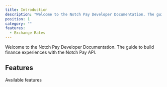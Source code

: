 ```yaml
---
title: Introduction
description: "Welcome to the Notch Pay Developer Documentation. The guide to build finance experiences with the Notch Pay API."
position: 1
category: ""
features:
  - Exchange Rates
---
```


Welcome to the Notch Pay Developer Documentation. The guide to build finance experiences with the Notch Pay API.

## Features

Available features

<list :items="features"></list>

